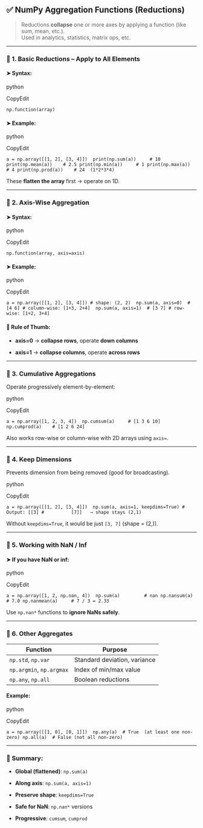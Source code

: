## ✅ NumPy Aggregation Functions (Reductions)

> Reductions **collapse** one or more axes by applying a function (like sum, mean, etc.).  
> Used in analytics, statistics, matrix ops, etc.

---

### 🔹 1. **Basic Reductions – Apply to All Elements**

#### ➤ Syntax:

python

CopyEdit

`np.function(array)`

#### ➤ Example:

python

CopyEdit

`a = np.array([[1, 2], [3, 4]])  print(np.sum(a))     # 10 print(np.mean(a))    # 2.5 print(np.min(a))     # 1 print(np.max(a))     # 4 print(np.prod(a))    # 24  (1*2*3*4)`

These **flatten the array** first → operate on 1D.

---

### 🔹 2. **Axis-Wise Aggregation**

#### ➤ Syntax:

python

CopyEdit

`np.function(array, axis=axis)`

#### ➤ Example:

python

CopyEdit

`a = np.array([[1, 2], [3, 4]]) # shape: (2, 2)  np.sum(a, axis=0)  # [4 6] # column-wise: [1+3, 2+4]  np.sum(a, axis=1)  # [3 7] # row-wise: [1+2, 3+4]`

#### 📌 Rule of Thumb:

- **axis=0** → **collapse rows**, operate **down columns**
    
- **axis=1** → **collapse columns**, operate **across rows**
    

---

### 🔹 3. **Cumulative Aggregations**

Operate progressively element-by-element:

python

CopyEdit

`a = np.array([1, 2, 3, 4])  np.cumsum(a)     # [1 3 6 10] np.cumprod(a)    # [1 2 6 24]`

Also works row-wise or column-wise with 2D arrays using `axis=`.

---

### 🔹 4. **Keep Dimensions**

Prevents dimension from being removed (good for broadcasting).

python

CopyEdit

`a = np.array([[1, 2], [3, 4]])  np.sum(a, axis=1, keepdims=True) # Output: [[3] #          [7]]   → shape stays (2,1)`

Without `keepdims=True`, it would be just `[3, 7]` (shape = (2,)).

---

### 🔹 5. **Working with NaN / Inf**

#### ➤ If you have NaN or inf:

python

CopyEdit

`a = np.array([1, 2, np.nan, 4])  np.sum(a)         # nan np.nansum(a)      # 7.0 np.nanmean(a)     # 7 / 3 = 2.33`

Use `np.nan*` functions to **ignore NaNs safely**.

---

### 🔹 6. **Other Aggregates**

|Function|Purpose|
|---|---|
|`np.std`, `np.var`|Standard deviation, variance|
|`np.argmin`, `np.argmax`|Index of min/max value|
|`np.any`, `np.all`|Boolean reductions|

#### Example:

python

CopyEdit

`a = np.array([[1, 0], [0, 1]])  np.any(a)  # True  (at least one non-zero) np.all(a)  # False (not all non-zero)`

---

### 🧠 Summary:

- **Global (flattened)**: `np.sum(a)`
    
- **Along axis**: `np.sum(a, axis=1)`
    
- **Preserve shape**: `keepdims=True`
    
- **Safe for NaN**: `np.nan*` versions
    
- **Progressive**: `cumsum`, `cumprod`